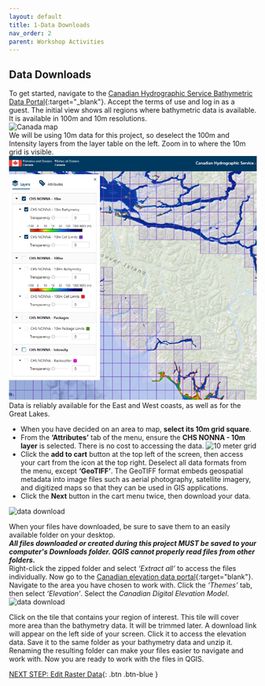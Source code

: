 ```yaml
---
layout: default
title: 1-Data Downloads
nav_order: 2
parent: Workshop Activities
---
```


## Data Downloads
To get started, navigate to the [Canadian Hydrographic Service Bathymetric Data Portal](https://data.chs-shc.ca/dashboard/map){:target="_blank"}. Accept the terms of use and log in as a guest. The initial view shows all regions where bathymetric data is available. It is available in 100m and 10m resolutions. <br>
<img src="images/canada.png" style="width:400px;" alt="Canada map"> 
<br>We will be using 10m data for this project, so deselect the 100m and Intensity layers from the layer table on the left. Zoom in to where the 10m grid is visible.<br>
<img src="images/10m.png" style="width:550px;" alt="10 meter grid"><br>
Data is reliably available for the East and West coasts, as well as for the Great Lakes.
- When you have decided on an area to map, **select its 10m grid square**.
- From the **‘Attributes’** tab of the menu, ensure the **CHS NONNA - 10m layer** is selected. There is no cost to accessing the data.
<img src="images/10m.gif" style="width:550px;" alt="10 meter grid"><br>
- Click the **add to cart** button at the top left of the screen, then access your cart from the icon at the top right. Deselect all data formats from the menu, except **‘GeoTIFF’**. The GeoTIFF format embeds geospatial metadata into image files such as aerial photography, satellite imagery, and digitized maps so that they can be used in GIS applications.
- Click the **Next** button in the cart menu twice, then download your data.<br>
<img src="images/download.png" style="width:250px;" alt="data download">

When your files have downloaded, be sure to save them to an easily available folder on your desktop. <br>
***All files downloaded or created during this project MUST be saved to your computer's Downloads folder. QGIS cannot properly read files from other folders.***
<br>Right-click the zipped folder and select *‘Extract all’* to access the files individually. Now go to the [Canadian elevation data portal](https://ftp.maps.canada.ca/pub/nrcan_rncan/vector/index/html/geospatial_product_index_en.html){:target="blank"}. Navigate to the area you have chosen to work with. Click the *‘Themes’* tab, then select *‘Elevation’*. Select the *Canadian Digital Elevation Model*. <br>
<img src="images/elev_dl.png" style="width:400px;" alt="data download"> 

Click on the tile that contains your region of interest. This tile will cover more area than the bathymetry data. It will be trimmed later. A download link will appear on the left side of your screen. Click it to access the elevation data. Save it to the same folder as your bathymetry data and unzip it. Renaming the resulting folder can make your files easier to navigate and work with. Now you are ready to work with the files in QGIS. 

[NEXT STEP: Edit Raster Data](raster-data.html){: .btn .btn-blue }
